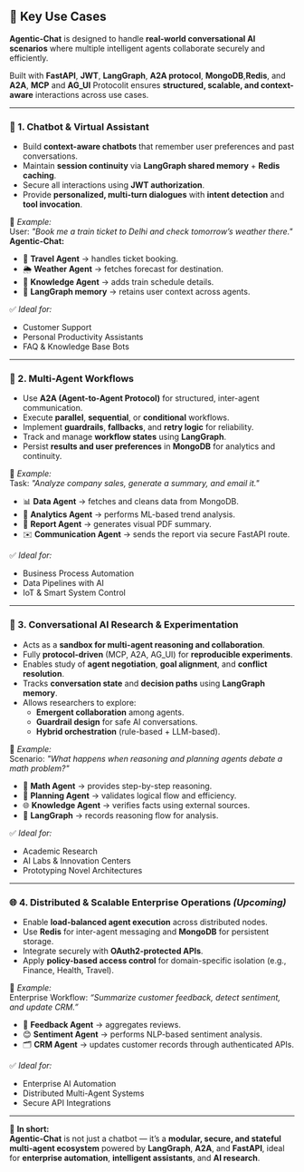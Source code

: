 ## 🔑 Key Use Cases  

**Agentic-Chat** is designed to handle **real-world conversational AI scenarios** where multiple intelligent agents collaborate securely and efficiently.  

Built with **FastAPI**, **JWT**, **LangGraph**, **A2A protocol**, **MongoDB**,**Redis**, and **A2A**, **MCP** and **AG_UI** Protocolit ensures **structured, scalable, and context-aware** interactions across use cases.  

---

### 💬 1. Chatbot & Virtual Assistant  
- Build **context-aware chatbots** that remember user preferences and past conversations.  
- Maintain **session continuity** via **LangGraph shared memory** + **Redis caching**.  
- Secure all interactions using **JWT authorization**.  
- Provide **personalized, multi-turn dialogues** with **intent detection** and **tool invocation**.  

📌 *Example:*  
User: *"Book me a train ticket to Delhi and check tomorrow’s weather there."*  
**Agentic-Chat:**  
- 🧳 **Travel Agent** → handles ticket booking.  
- 🌦️ **Weather Agent** → fetches forecast for destination.  
- 📘 **Knowledge Agent** → adds train schedule details.  
- 🧠 **LangGraph memory** → retains user context across agents.  

✅ *Ideal for:*  
- Customer Support  
- Personal Productivity Assistants  
- FAQ & Knowledge Base Bots  

---

### 🤖 2. Multi-Agent Workflows  
- Use **A2A (Agent-to-Agent Protocol)** for structured, inter-agent communication.  
- Execute **parallel**, **sequential**, or **conditional** workflows.  
- Implement **guardrails**, **fallbacks**, and **retry logic** for reliability.  
- Track and manage **workflow states** using **LangGraph**.  
- Persist **results and user preferences** in **MongoDB** for analytics and continuity.  

📌 *Example:*  
Task: *"Analyze company sales, generate a summary, and email it."*  
- 📊 **Data Agent** → fetches and cleans data from MongoDB.  
- 🤖 **Analytics Agent** → performs ML-based trend analysis.  
- 📄 **Report Agent** → generates visual PDF summary.  
- ✉️ **Communication Agent** → sends the report via secure FastAPI route.  

✅ *Ideal for:*  
- Business Process Automation  
- Data Pipelines with AI  
- IoT & Smart System Control  

---

### 🧠 3. Conversational AI Research & Experimentation  
- Acts as a **sandbox for multi-agent reasoning and collaboration**.  
- Fully **protocol-driven** (MCP, A2A, AG_UI) for **reproducible experiments**.  
- Enables study of **agent negotiation**, **goal alignment**, and **conflict resolution**.  
- Tracks **conversation state** and **decision paths** using **LangGraph memory**.  
- Allows researchers to explore:
  - **Emergent collaboration** among agents.  
  - **Guardrail design** for safe AI conversations.  
  - **Hybrid orchestration** (rule-based + LLM-based).

📌 *Example:*  
Scenario: *"What happens when reasoning and planning agents debate a math problem?"*  
- 🧮 **Math Agent** → provides step-by-step reasoning.  
- 📅 **Planning Agent** → validates logical flow and efficiency.  
- 🌐 **Knowledge Agent** → verifies facts using external sources.  
- 🧠 **LangGraph** → records reasoning flow for analysis.  

✅ *Ideal for:*  
- Academic Research  
- AI Labs & Innovation Centers  
- Prototyping Novel Architectures  

---

### 🌐 4. Distributed & Scalable Enterprise Operations *(Upcoming)*  
- Enable **load-balanced agent execution** across distributed nodes.  
- Use **Redis** for inter-agent messaging and **MongoDB** for persistent storage.  
- Integrate securely with **OAuth2-protected APIs**.  
- Apply **policy-based access control** for domain-specific isolation (e.g., Finance, Health, Travel).  

📌 *Example:*  
Enterprise Workflow: *“Summarize customer feedback, detect sentiment, and update CRM.”*  
- 💬 **Feedback Agent** → aggregates reviews.  
- 😊 **Sentiment Agent** → performs NLP-based sentiment analysis.  
- 🗂️ **CRM Agent** → updates customer records through authenticated APIs.  

✅ *Ideal for:*  
- Enterprise AI Automation  
- Distributed Multi-Agent Systems  
- Secure API Integrations  

---

🔗 **In short:**  
**Agentic-Chat** is not just a chatbot — it’s a **modular, secure, and stateful multi-agent ecosystem** powered by **LangGraph**, **A2A**, and **FastAPI**, ideal for **enterprise automation**, **intelligent assistants**, and **AI research**.